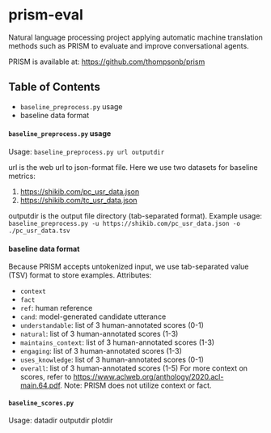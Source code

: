 # prism-eval

Natural language processing project applying automatic machine translation methods such as PRISM to evaluate and improve conversational agents.

PRISM is available at: https://github.com/thompsonb/prism


## Table of Contents

- `baseline_preprocess.py` usage
- baseline data format

#### `baseline_preprocess.py` usage

Usage: `baseline_preprocess.py url outputdir`

url is the web url to json-format file. Here we use two datasets for baseline metrics:
  1. https://shikib.com/pc_usr_data.json
  2. https://shikib.com/tc_usr_data.json

outputdir is the output file directory (tab-separated format). Example usage: `baseline_preprocess.py -u https://shikib.com/pc_usr_data.json -o ./pc_usr_data.tsv`  


#### baseline data format

Because PRISM accepts untokenized input, we use tab-separated value (TSV) format to store examples.
Attributes:
  * `context`
  * `fact`
  * `ref`: human reference
  * `cand`: model-generated candidate utterance
  * `understandable`: list of 3 human-annotated scores (0-1)
  * `natural`: list of 3 human-annotated scores (1-3)
  * `maintains_context`: list of 3 human-annotated scores (1-3)
  * `engaging`: list of 3 human-annotated scores (1-3)
  * `uses_knowledge`: list of 3 human-annotated scores (0-1)
  * `overall`: list of 3 human-annotated scores (1-5)
For more context on scores, refer to https://www.aclweb.org/anthology/2020.acl-main.64.pdf.
Note: PRISM does not utilize context or fact. 

#### `baseline_scores.py`
Usage: datadir outputdir plotdir
